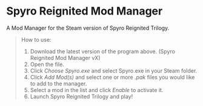 # Spyro Reignited Mod Manager
A Mod Manager for the Steam version of Spyro Reignited Trilogy.
> How to use:
> 1.  Download the latest version of the program above. (Spyro Reignited Mod Manager vX)
> 2.  Open the file.
> 3.  Click *Choose Spyro.exe* and select Spyro.exe in your Steam folder.
> 4.  Click *Add Mod(s)* and select one or more *.pak* files you would like to add to the manager.
> 5.  Select a mod in the list and click *Enable* to activate it.
> 6.  Launch Spyro Reignited Trilogy and play!

